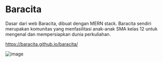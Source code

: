 # Baracita

Dasar dari web Baracita, dibuat dengan MERN stack.
Baracita sendiri merupakan komunitas yang menfasilitasi anak-anak SMA kelas 12 untuk mengenal dan mempersiapkan dunia perkuliahan.


https://baracita.github.io/baracita/


![image](https://user-images.githubusercontent.com/89324014/153809130-5dfdc5e5-13d3-440e-b59e-2cf95b5b0f2c.png)
